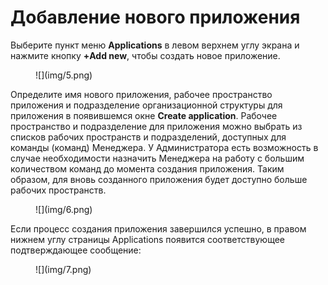 # Добавление нового приложения

Выберите пункт меню **Applications** в левом верхнем углу экрана и нажмите кнопку **+Add new**, чтобы создать новое приложение.

<figure markdown>![](img/5.png)</figure>

Определите имя нового приложения, рабочее пространство приложения и подразделение организационной структуры для приложения в появившемся окне **Create application**. Рабочее пространство и подразделение для приложения можно выбрать из списков рабочих пространств и подразделений, доступных для команды (команд) Менеджера. У Администратора есть возможность в случае необходимости назначить Менеджера на работу с большим количеством команд до момента создания приложения. Таким образом, для вновь созданного приложения будет доступно больше рабочих пространств.

<figure markdown>![](img/6.png)</figure>

Если процесс создания приложения завершился успешно, в правом нижнем углу страницы Applications появится соответствующее подтверждающее сообщение:

<figure markdown>![](img/7.png)</figure>